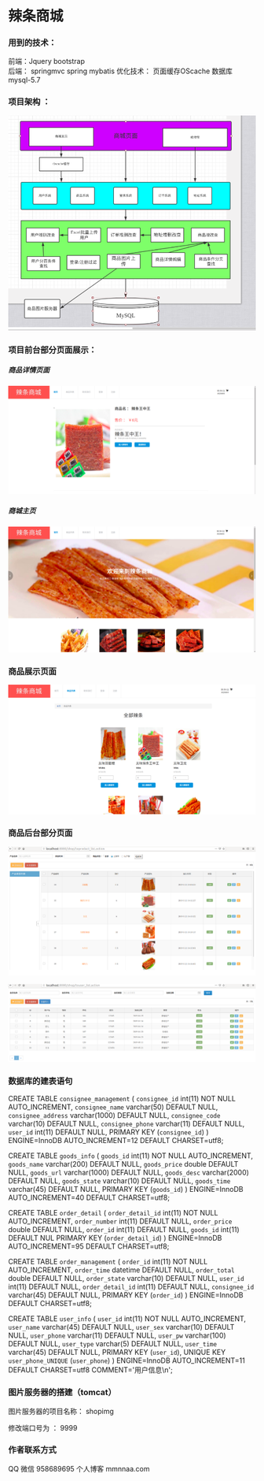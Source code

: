 # 辣条商城 

### 用到的技术：

 前端：Jquery bootstrap  
 后端： springmvc spring mybatis
 优化技术： 页面缓存OScache
 数据库  mysql-5.7

### 项目架构 ： 

![](https://github.com/tomorrowbaby/image/blob/master/Screenshot%20from%202019-05-22%2009-13-19.png)



### 项目前台部分页面展示：


##### 商品详情页面

![Screenshot from 2019-05-21 22-20-10](https://github.com/tomorrowbaby/image/blob/master/Screenshot%20from%202019-05-21%2022-20-10.png)

##### 商城主页

![Screenshot from 2019-05-21 22-19-46](https://github.com/tomorrowbaby/image/blob/master/Screenshot%20from%202019-05-21%2022-19-46.png)

### 商品展示页面

![Screenshot from 2019-05-21 22-19-27](https://github.com/tomorrowbaby/image/blob/master/Screenshot%20from%202019-05-21%2022-19-27.png)

### 商品后台部分页面


![Screenshot from 2019-05-22 09-35-12](https://github.com/tomorrowbaby/image/blob/master/Screenshot%20from%202019-05-22%2009-35-12.png)

![Screenshot from 2019-05-22 09-34-50](https://github.com/tomorrowbaby/image/blob/master/Screenshot%20from%202019-05-22%2009-35-28.png)



### 数据库的建表语句

CREATE TABLE `consignee_management` (
  `consignee_id` int(11) NOT NULL AUTO_INCREMENT,
  `consignee_name` varchar(50) DEFAULT NULL,
  `consignee_address` varchar(1000) DEFAULT NULL,
  `consignee_code` varchar(10) DEFAULT NULL,
  `consignee_phone` varchar(11) DEFAULT NULL,
  `user_id` int(11) DEFAULT NULL,
  PRIMARY KEY (`consignee_id`)
) ENGINE=InnoDB AUTO_INCREMENT=12 DEFAULT CHARSET=utf8;

CREATE TABLE `goods_info` (
  `goods_id` int(11) NOT NULL AUTO_INCREMENT,
  `goods_name` varchar(200) DEFAULT NULL,
  `goods_price` double DEFAULT NULL,
  `goods_url` varchar(1000) DEFAULT NULL,
  `goods_desc` varchar(2000) DEFAULT NULL,
  `goods_state` varchar(10) DEFAULT NULL,
  `goods_time` varchar(45) DEFAULT NULL,
  PRIMARY KEY (`goods_id`)
) ENGINE=InnoDB AUTO_INCREMENT=40 DEFAULT CHARSET=utf8;

CREATE TABLE `order_detail` (
  `order_detail_id` int(11) NOT NULL AUTO_INCREMENT,
  `order_number` int(11) DEFAULT NULL,
  `order_price` double DEFAULT NULL,
  `order_id` int(11) DEFAULT NULL,
  `goods_id` int(11) DEFAULT NUL
  PRIMARY KEY (`order_detail_id`)
) ENGINE=InnoDB AUTO_INCREMENT=95 DEFAULT CHARSET=utf8;

CREATE TABLE `order_management` (
  `order_id` int(11) NOT NULL AUTO_INCREMENT,
  `order_time` datetime DEFAULT NULL,
  `order_total` double DEFAULT NULL,
  `order_state` varchar(10) DEFAULT NULL,
  `user_id` int(11) DEFAULT NULL,
  `order_detail_id` int(11) DEFAULT NULL,
  `consignee_id` varchar(45) DEFAULT NULL,
  PRIMARY KEY (`order_id`)
) ENGINE=InnoDB DEFAULT CHARSET=utf8;

CREATE TABLE `user_info` (
  `user_id` int(11) NOT NULL AUTO_INCREMENT,
  `user_name` varchar(45) DEFAULT NULL,
  `user_sex` varchar(10) DEFAULT NULL,
  `user_phone` varchar(11) DEFAULT NULL,
  `user_pw` varchar(100) DEFAULT NULL,
  `user_type` varchar(5) DEFAULT NULL,
  `user_time` varchar(45) DEFAULT NULL,
  PRIMARY KEY (`user_id`),
  UNIQUE KEY `user_phone_UNIQUE` (`user_phone`)
) ENGINE=InnoDB AUTO_INCREMENT=11 DEFAULT CHARSET=utf8 COMMENT='用户信息\\n';



### 图片服务器的搭建（tomcat）

图片服务器的项目名称： shopimg

修改端口号为 ： 9999

### 作者联系方式
QQ 微信 958689695
个人博客 mmnnaa.com
